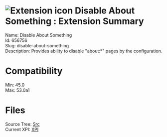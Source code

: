 # ![Extension icon](https://addons.thunderbird.net/static/img/addon-icons/default-64.png) Disable About Something : Extension Summary

Name: Disable About Something  
Id: 656756  
Slug: disable-about-something  
Description: Provides ability to disable "about:*" pages by the configuration.
  

# Compatibility
Min: 45.0  
Max: 53.0a1  

# Files

Source Tree: [Src](C:/Dev/Thunderbird/ThunderKdB/xall/xOther/656756-disable-about-something/src)  
Current XPI: [XPI](C:/Dev/Thunderbird/ThunderKdB/xall/xOther/656756-disable-about-something/xpi)  



